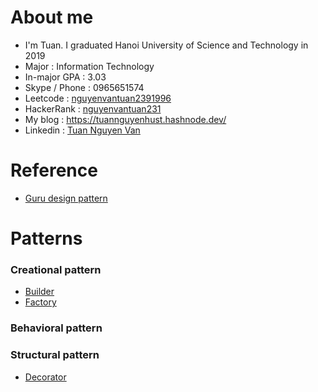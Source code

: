 # About me
- I'm Tuan. I graduated Hanoi University of Science and Technology in 2019
- Major : Information Technology
- In-major GPA : 3.03
- Skype / Phone : 0965651574
- Leetcode : [nguyenvantuan2391996](https://leetcode.com/nguyenvantuan2391996/)
- HackerRank : [nguyenvantuan231](https://www.hackerrank.com/nguyenvantuan231)
- My blog : https://tuannguyenhust.hashnode.dev/
- Linkedin : [Tuan Nguyen Van](https://www.linkedin.com/in/tuan-nguyen-van-555315156/)

# Reference
- [Guru design pattern](https://refactoring.guru/design-patterns)

# Patterns
### Creational pattern

- [Builder](https://github.com/nguyenvantuan2391996/design-pattern-golang-example/tree/master/builder-pattern)
- [Factory](https://github.com/nguyenvantuan2391996/design-pattern-golang-example/tree/master/factory_pattern)

### Behavioral pattern

### Structural pattern

- [Decorator](https://github.com/nguyenvantuan2391996/design-pattern-golang-example/tree/master/decorator-pattern)

